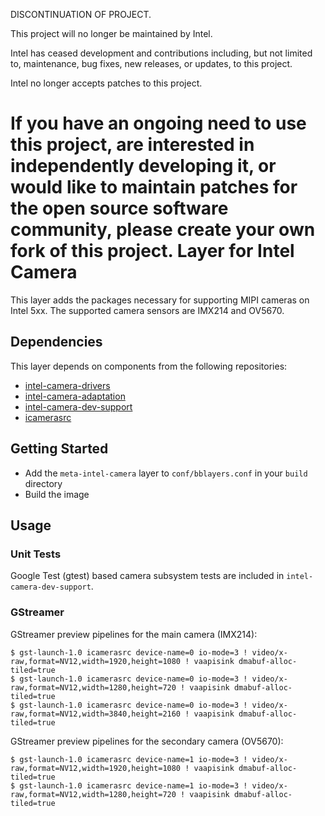 DISCONTINUATION OF PROJECT.

This project will no longer be maintained by Intel.

Intel has ceased development and contributions including, but not limited to, maintenance, bug fixes, new releases, or updates, to this project. 

Intel no longer accepts patches to this project.

If you have an ongoing need to use this project, are interested in independently developing it, or would like to maintain patches for the open source software community, please create your own fork of this project. 
Layer for Intel Camera
======================
This layer adds the packages necessary for supporting MIPI cameras on Intel 5xx. The supported camera sensors are IMX214 and OV5670.

## Dependencies
This layer depends on components from the following repositories:
* [intel-camera-drivers](https://github.com/01org/intel-camera-drivers)
* [intel-camera-adaptation](https://github.com/Intel-5xx-Camera/intel-camera-adaptation)
* [intel-camera-dev-support](https://github.com/Intel-5xx-Camera/intel-camera-dev-support)
* [icamerasrc](https://github.com/01org/icamerasrc)

## Getting Started
* Add the `meta-intel-camera` layer to `conf/bblayers.conf` in your `build` directory
* Build the image

## Usage
### Unit Tests
Google Test (gtest) based camera subsystem tests are included in `intel-camera-dev-support`.

### GStreamer
GStreamer preview pipelines for the main camera (IMX214):

    $ gst-launch-1.0 icamerasrc device-name=0 io-mode=3 ! video/x-raw,format=NV12,width=1920,height=1080 ! vaapisink dmabuf-alloc-tiled=true
    $ gst-launch-1.0 icamerasrc device-name=0 io-mode=3 ! video/x-raw,format=NV12,width=1280,height=720 ! vaapisink dmabuf-alloc-tiled=true
    $ gst-launch-1.0 icamerasrc device-name=0 io-mode=3 ! video/x-raw,format=NV12,width=3840,height=2160 ! vaapisink dmabuf-alloc-tiled=true

GStreamer preview pipelines for the secondary camera (OV5670):

    $ gst-launch-1.0 icamerasrc device-name=1 io-mode=3 ! video/x-raw,format=NV12,width=1920,height=1080 ! vaapisink dmabuf-alloc-tiled=true
    $ gst-launch-1.0 icamerasrc device-name=1 io-mode=3 ! video/x-raw,format=NV12,width=1280,height=720 ! vaapisink dmabuf-alloc-tiled=true

